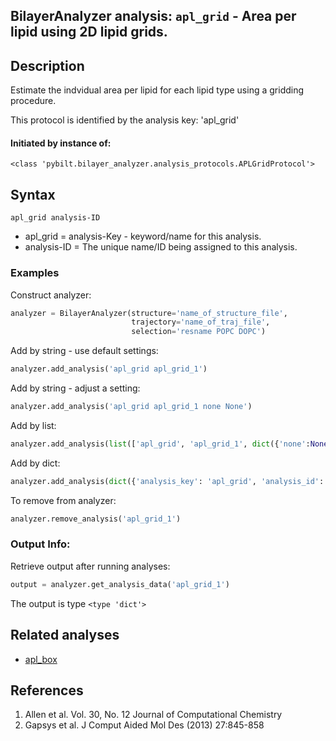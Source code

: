 ## BilayerAnalyzer analysis: ```apl_grid``` - Area per lipid using 2D lipid grids.
 
## Description
 
Estimate the indvidual area per lipid for each lipid type using a gridding procedure.

This protocol is identified by the analysis key: 'apl_grid'


#### Initiated by instance of:
 
    <class 'pybilt.bilayer_analyzer.analysis_protocols.APLGridProtocol'>

## Syntax

```
apl_grid analysis-ID
```
* apl_grid = analysis-Key - keyword/name for this analysis.
* analysis-ID = The unique name/ID being assigned to this analysis.

### Examples
Construct analyzer:
```python
analyzer = BilayerAnalyzer(structure='name_of_structure_file',
                           trajectory='name_of_traj_file',
                           selection='resname POPC DOPC')
```
 
Add by string - use default settings:
```python
analyzer.add_analysis('apl_grid apl_grid_1') 
```
 
Add by string - adjust a setting: 
```python
analyzer.add_analysis('apl_grid apl_grid_1 none None')
```
 
Add by list:
```python
analyzer.add_analysis(list(['apl_grid', 'apl_grid_1', dict({'none':None})]))
```
 
Add by dict: 
```python
analyzer.add_analysis(dict({'analysis_key': 'apl_grid', 'analysis_id': 'apl_grid_1','analysis_settings':dict({'none':None})}))
```
 
To remove from analyzer: 
```python
analyzer.remove_analysis('apl_grid_1')
```
 
### Output Info:
Retrieve output after running analyses:
```python
output = analyzer.get_analysis_data('apl_grid_1')
```
 
The output is type ```<type 'dict'>```
 
## Related analyses
* [apl_box](apl_box.html)

## References

1. Allen et al. Vol. 30, No. 12 Journal of Computational Chemistry
2. Gapsys et al. J Comput Aided Mol Des (2013) 27:845-858
